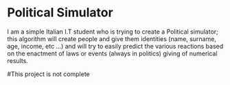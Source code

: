 # Political Simulator
 I am a simple Italian I.T student who is trying to create a Political simulator; this algorithm will create people and give them identities (name, surname, age, income, etc ...) and will try to easily predict the various reactions based on the enactment of laws or events (always in politics) giving of numerical results.
 
 
 #This project is not complete
